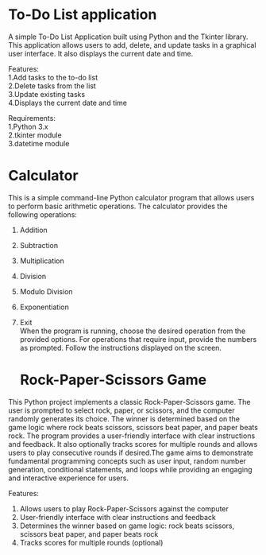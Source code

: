 # To-Do List application
A simple To-Do List Application built using Python and the Tkinter library. This application allows users to add, delete, and update tasks in a graphical user interface. It also displays the current date and time.

Features:                
1.Add tasks to the to-do list    
2.Delete tasks from the list    
3.Update existing tasks    
4.Displays the current date and time

Requirements:          
1.Python 3.x    
2.tkinter module    
3.datetime module

# Calculator
This is a simple command-line Python calculator program that allows users to perform basic arithmetic operations. The calculator provides the following operations:

1. Addition
2. Subtraction
3. Multiplication
4. Division
5. Modulo Division
6. Exponentiation
7. Exit    
    When the program is running, choose the desired operation from the provided options.
   For operations that require input, provide the numbers as prompted.
   Follow the instructions displayed on the screen.

   # Rock-Paper-Scissors Game
This Python project implements a classic Rock-Paper-Scissors game. The user is prompted to select rock, paper, or scissors, and the computer randomly generates its choice. The winner is determined based on the game logic where rock beats scissors, scissors beat paper, and paper beats rock. The program provides a user-friendly interface with clear instructions and feedback. It also optionally tracks scores for multiple rounds and allows users to play consecutive rounds if desired.The game aims to demonstrate fundamental programming concepts such as user input, random number generation, conditional statements, and loops while providing an engaging and interactive experience for users.

Features:
1. Allows users to play Rock-Paper-Scissors against the computer
2. User-friendly interface with clear instructions and feedback
3. Determines the winner based on game logic: rock beats scissors, scissors beat paper, and paper beats rock
4. Tracks scores for multiple rounds (optional)
